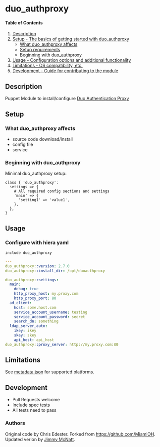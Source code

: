 # duo_authproxy

#### Table of Contents

1. [Description](#description)
2. [Setup - The basics of getting started with duo_authproxy](#setup)
    * [What duo_authproxy affects](#what-duo_authproxy-affects)
    * [Setup requirements](#setup-requirements)
    * [Beginning with duo_authproxy](#beginning-with-duo_authproxy)
3. [Usage - Configuration options and additional functionality](#usage)
4. [Limitations - OS compatibility, etc.](#limitations)
5. [Development - Guide for contributing to the module](#development)

## Description

Puppet Module to install/configure [Duo Authentication Proxy](https://duo.com/docs/authproxy_reference)

## Setup

### What duo_authproxy affects

* source code download/install
* config file
* service

### Beginning with duo_authproxy

Minimal duo_authproxy setup:

```puppet
class { 'duo_authproxy':
  settings => {
    # All required config sections and settings
    'main' => {
      'setting1' => 'value1',
    },
  },
}
```

## Usage

### Configure with hiera yaml

```puppet
include duo_authproxy
```
```yaml
---
duo_authproxy::version: 2.7.0
duo_authproxy::install_dir: /opt/duoauthproxy

duo_authproxy::settings:
  main:
    debug: true
    http_proxy_host: my.proxy.com
    http_proxy_port: 80
  ad_client:
    host: some.host.com
    service_account_username: testing
    service_account_password: secret
    search_dn: something
  ldap_server_auto:
    ikey: ikey
    skey: skey
    api_host: api_host
duo_authproxy::proxy_server: http://my.proxy.com:80
```

## Limitations

See [metadata.json](metadata.json) for supported platforms.

## Development

* Pull Requests welcome
* Include spec tests
* All tests need to pass

### Authors
Original code by Chris Edester.  Forked from https://github.com/MiamiOH.
Updated verion by [Jimmy McNatt](https://github.com/jmcnatt).

